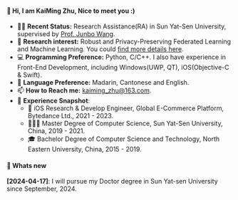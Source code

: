 #### 👋 Hi, I am KaiMing Zhu, Nice to meet you :)
- 👨‍🔬 **Recent Status:** Research Assistance(RA) in Sun Yat-Sen University, supervised by [Prof. Junbo Wang](https://ise.sysu.edu.cn/teacher/teacher02/1364591.htm).
- 🔬 **Research interest:** Robust and Privacy-Preserving Federated Learning and Machine Learning. You could [find more details here](https://www.researchgate.net/profile/Kaiming-Zhu).
- 💻 **Programming Preference:** Python, C/C++. I also have experience in Front-End Development, including Windows(UWP, QT), iOS(Objective-C & Swift).
- 💬 **Language Preference:** Madarin, Cantonese and English.
- 📫 **How to Reach me:** [kaiming_zhu@163.com](mailto:kaiming_zhu@163.com).
- 📜 **Experience Snapshot**:
  - 🍎 iOS Research & Develop Engineer, Global E-Commerce Platform, Bytedance Ltd., 2021 - 2023.
  - 👨🏻‍🎓 Master Degree of Computer Science, Sun Yat-Sen University, China, 2019 - 2021.
  - 🎓 Bachelor Degree of Computer Science and Technology, North Eastern University, China, 2015 - 2019.

#### 📰 Whats new
**[2024-04-17]**: I will pursue my Doctor degree in Sun Yat-sen University since September, 2024.
